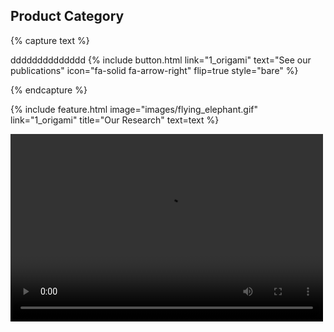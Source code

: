---
---
 

## Product Category

{% capture text %}

dddddddddddddd
{%
  include button.html
  link="1_origami"
  text="See our publications"
  icon="fa-solid fa-arrow-right"
  flip=true
  style="bare"
%}

{% endcapture %}

{%
  include feature.html
  image="images/flying_elephant.gif"
  link="1_origami"
  title="Our Research"
  text=text
%}

 
<video src="images/0_1-manual_manipulation.mp4" controls="controls" width="500" height="300"></video>

 